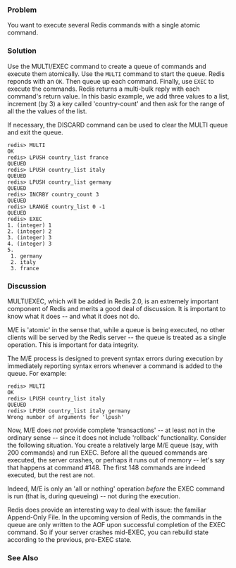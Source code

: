 <!--
name: pipeline-multiple-commands
version : "0.9"
title : "Atomically Pipeline Multiple Commands"
description: "Part of the Redis Cookbook, http://www.rediscookbook.org"
homepage : "http://www.rediscookbook.org"
author : "Ted Nyman"
license : "CC Attribution Share Alike 3.0"
-->

<!-- @section -->

### Problem

You want to execute several Redis commands with a single atomic command.

### Solution

Use the MULTI/EXEC command to create a queue of commands and execute them atomically.
Use the `MULTI` command to start the queue. Redis reponds with an `OK`. Then queue up
each command. Finally, use `EXEC` to execute the commands. Redis returns a multi-bulk
reply with each command's return value. In this basic example, we add three values to a
list, increment (by 3) a key called 'country-count' and then ask for the range
of all the the values of the list.

If necessary, the DISCARD command can be used to clear the MULTI queue and exit the queue.

	redis> MULTI
	OK
	redis> LPUSH country_list france
	QUEUED
	redis> LPUSH country_list italy
	QUEUED
	redis> LPUSH country_list germany
	QUEUED
	redis> INCRBY country_count 3
	QUEUED
	redis> LRANGE country_list 0 -1
	QUEUED
	redis> EXEC
	1. (integer) 1
	2. (integer) 2
	3. (integer) 3
	4. (integer) 3
	5.
	 1. germany
	 2. italy
	 3. france


### Discussion

MULTI/EXEC, which will be added in Redis 2.0, is an extremely important component of
Redis and merits a good deal of discussion. It is important to know what it
does -- and what it does not do.

M/E is 'atomic' in the sense that, while a queue is being executed, no other clients
will be served by the Redis server -- the queue is treated as a single operation. This
is important for data integrity.

The M/E process is designed to prevent syntax errors during execution by immediately
reporting syntax errors whenever a command is added to the queue. For example:

	redis> MULTI
	OK
	redis> LPUSH country_list italy
	QUEUED
	redis> LPUSH country_list italy germany
	Wrong number of arguments for 'lpush'


Now, M/E does *not* provide complete 'transactions' -- at least not in the ordinary
sense -- since it does not include 'rollback' functionality. Consider the following
situation. You create a relatively large M/E queue (say, with 200 commands) and run
EXEC. Before all the queued commands are executed, the server crashes, or perhaps it
runs out of memory -- let's say that happens at command #148. The first 148 commands
are indeed executed, but the rest are not.

Indeed, M/E is only an 'all or nothing' operation *before* the EXEC command is run
(that is, during queueing) -- not during the execution.

Redis does provide an interesting way to deal with issue: the familiar Append-Only
File. In the upcoming version of Redis, the commands in the queue are only written
to the AOF upon successful completion of the EXEC command. So if your server crashes
mid-EXEC, you can rebuild state according to the previous, pre-EXEC state.

### See Also



